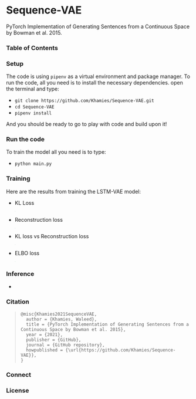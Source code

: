 # Sequence-VAE
PyTorch Implementation of Generating Sentences from a Continuous Space by Bowman et al. 2015.

### Table of Contents

### Setup

The code is using `pipenv` as a virtual environment and package manager. To run the code, all you need is to install the necessary dependencies. open the terminal and type:

- `git clone https://github.com/Khamies/Sequence-VAE.git` 
- `cd Sequence-VAE`
- `pipenv install`

And you should be ready to go to play with code and build upon it!

### Run the code

To train the model all you need is to type:

- `python main.py`

### Training

Here are the results from training the LSTM-VAE model:

- KL Loss

  <img src="./media/kl.jpg" style="zoom:5%;" />

- Reconstruction loss

  <img src="./media/reco.jpg" style="zoom:5%;" />

- KL loss vs Reconstruction loss

  <img src="./media/kl_reco.jpg" style="zoom:5%;" />

- ELBO loss

  <img src="./media/elbo.jpg" style="zoom:5%;" />

### Inference

-  

### Citation

> ```
> @misc{Khamies2021SequenceVAE,
>   author = {Khamies, Waleed},
>   title = {PyTorch Implementation of Generating Sentences from a Continuous Space by Bowman et al. 2015},
>   year = {2021},
>   publisher = {GitHub},
>   journal = {GitHub repository},
>   howpublished = {\url{https://github.com/Khamies/Sequence-VAE}},
> }
> ```

### Connect



### License